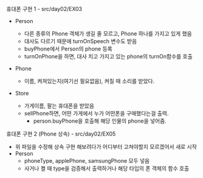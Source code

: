 휴대폰 구현 1 - src/day02/EX03

* Person
    * 다른 종류의 Phone 객체가 생길 줄 모르고, Phone 하나를 가지고 있게 했음
    * 대사도 다르기 때문에 turnOnSpeech 변수도 받음
    * buyPhone에서 Person의 phone 등록
    * turnOnPhone을 하면, 대사 치고 가지고 있는 phone의 turnOn함수를 호출

* Phone
    * 이름, 켜져있는지(여기선 필요없음), 켜질 때 소리를 받았다.

* Store
    * 가게이름, 팔는 휴대폰을 받았음
    * sellPhone하면, 어떤 가게에서 누가 어떤폰을 구매했다는걸 출력.
        * person.buyPhone을 호출해 해당 인물의 phone을 넣어줌.

휴대폰 구현 2 (Phone 상속) - src/day02/EX05

* 위 파일을 수정해 상속 구현 해보려다가 어디부터 고쳐야할지 모르겠어서 새로 시작
* Person
    * phoneType, applePhone, samsungPhone 모두 넣음
    * 사거나 켤 때 type을 검증해서 출력하거나 해당 타입의 폰 객체의 함수 호출